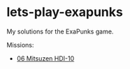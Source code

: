 # lets-play-exapunks

My solutions for the ExaPunks game.

Missions:
- [06 Mitsuzen HDI-10](Missions/06%20Mitsuzen%20HDI-10/readme.md)